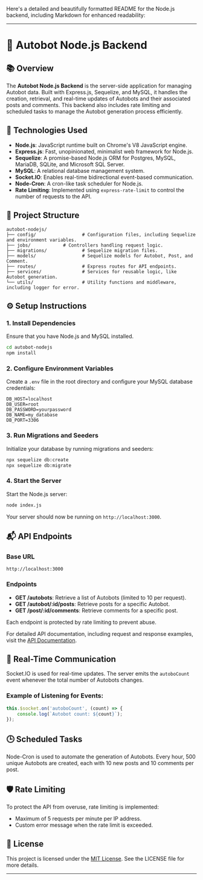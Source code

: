 Here's a detailed and beautifully formatted README for the Node.js backend, including Markdown for enhanced readability:

---

# 🚀 Autobot Node.js Backend

## 📚 Overview

The **Autobot Node.js Backend** is the server-side application for managing Autobot data. Built with Express.js, Sequelize, and MySQL, it handles the creation, retrieval, and real-time updates of Autobots and their associated posts and comments. This backend also includes rate limiting and scheduled tasks to manage the Autobot generation process efficiently.

## 🧰 Technologies Used

- **Node.js**: JavaScript runtime built on Chrome's V8 JavaScript engine.
- **Express.js**: Fast, unopinionated, minimalist web framework for Node.js.
- **Sequelize**: A promise-based Node.js ORM for Postgres, MySQL, MariaDB, SQLite, and Microsoft SQL Server.
- **MySQL**: A relational database management system.
- **Socket.IO**: Enables real-time bidirectional event-based communication.
- **Node-Cron**: A cron-like task scheduler for Node.js.
- **Rate Limiting**: Implemented using `express-rate-limit` to control the number of requests to the API.

## 📂 Project Structure

```plaintext
autobot-nodejs/
├── config/                 # Configuration files, including Sequelize and environment variables.
├── jobs/            # Controllers handling request logic.
├── migrations/             # Sequelize migration files.
├── models/                 # Sequelize models for Autobot, Post, and Comment.
├── routes/                 # Express routes for API endpoints.                
├── services/               # Services for reusable logic, like Autobot generation.
└── utils/                  # Utility functions and middleware, including logger for error.
```

## ⚙️ Setup Instructions

### 1. Install Dependencies
Ensure that you have Node.js and MySQL installed.

```bash
cd autobot-nodejs
npm install
```

### 2. Configure Environment Variables
Create a `.env` file in the root directory and configure your MySQL database credentials:

```plaintext
DB_HOST=localhost
DB_USER=root
DB_PASSWORD=yourpassword
DB_NAME=my_database
DB_PORT=3306

```

### 3. Run Migrations and Seeders
Initialize your database by running migrations and seeders:

```bash
npx sequelize db:create
npx sequelize db:migrate
```

### 4. Start the Server
Start the Node.js server:

```bash
node index.js
```

Your server should now be running on `http://localhost:3000`.

## 📬 API Endpoints

### Base URL
`http://localhost:3000`

### Endpoints

- **GET /autobots**: Retrieve a list of Autobots (limited to 10 per request).
- **GET /autobot/:id/posts**: Retrieve posts for a specific Autobot.
- **GET /post/:id/comments**: Retrieve comments for a specific post.

Each endpoint is protected by rate limiting to prevent abuse.

For detailed API documentation, including request and response examples, visit the [API Documentation](./api-docs.md).

## 🔄 Real-Time Communication

Socket.IO is used for real-time updates. The server emits the `autoboCount` event whenever the total number of Autobots changes.

### Example of Listening for Events:

```javascript
this.$socket.on('autoboCount', (count) => {
    console.log(`Autobot count: ${count}`);
});
```

## 🕒 Scheduled Tasks

Node-Cron is used to automate the generation of Autobots. Every hour, 500 unique Autobots are created, each with 10 new posts and 10 comments per post.

## 🛡️ Rate Limiting

To protect the API from overuse, rate limiting is implemented:

- Maximum of 5 requests per minute per IP address.
- Custom error message when the rate limit is exceeded.

## 📜 License

This project is licensed under the [MIT License](./LICENSE). See the LICENSE file for more details.

---
